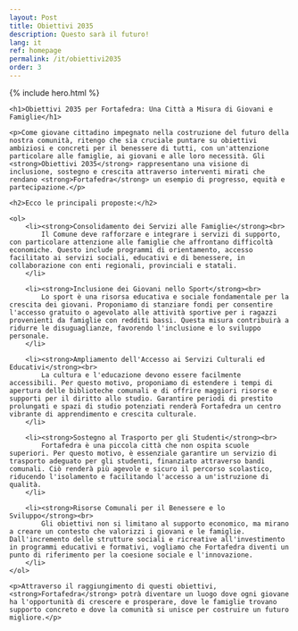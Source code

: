 ```yaml
---
layout: Post
title: Obiettivi 2035
description: Questo sarà il futuro!
lang: it
ref: homepage
permalink: /it/obiettivi2035
order: 3
---
```


{% include hero.html %}

<main class="container my-4" markdown="1">

    <h1>Obiettivi 2035 per Fortafedra: Una Città a Misura di Giovani e Famiglie</h1>
    
    <p>Come giovane cittadino impegnato nella costruzione del futuro della nostra comunità, ritengo che sia cruciale puntare su obiettivi ambiziosi e concreti per il benessere di tutti, con un'attenzione particolare alle famiglie, ai giovani e alle loro necessità. Gli <strong>Obiettivi 2035</strong> rappresentano una visione di inclusione, sostegno e crescita attraverso interventi mirati che rendano <strong>Fortafedra</strong> un esempio di progresso, equità e partecipazione.</p>

    <h2>Ecco le principali proposte:</h2>

    <ol>
        <li><strong>Consolidamento dei Servizi alle Famiglie</strong><br>
            Il Comune deve rafforzare e integrare i servizi di supporto, con particolare attenzione alle famiglie che affrontano difficoltà economiche. Questo include programmi di orientamento, accesso facilitato ai servizi sociali, educativi e di benessere, in collaborazione con enti regionali, provinciali e statali.
        </li>
        
        <li><strong>Inclusione dei Giovani nello Sport</strong><br>
            Lo sport è una risorsa educativa e sociale fondamentale per la crescita dei giovani. Proponiamo di stanziare fondi per consentire l'accesso gratuito o agevolato alle attività sportive per i ragazzi provenienti da famiglie con redditi bassi. Questa misura contribuirà a ridurre le disuguaglianze, favorendo l'inclusione e lo sviluppo personale.
        </li>
        
        <li><strong>Ampliamento dell'Accesso ai Servizi Culturali ed Educativi</strong><br>
            La cultura e l'educazione devono essere facilmente accessibili. Per questo motivo, proponiamo di estendere i tempi di apertura delle biblioteche comunali e di offrire maggiori risorse e supporti per il diritto allo studio. Garantire periodi di prestito prolungati e spazi di studio potenziati renderà Fortafedra un centro vibrante di apprendimento e crescita culturale.
        </li>
        
        <li><strong>Sostegno al Trasporto per gli Studenti</strong><br>
            Fortafedra è una piccola città che non ospita scuole superiori. Per questo motivo, è essenziale garantire un servizio di trasporto adeguato per gli studenti, finanziato attraverso bandi comunali. Ciò renderà più agevole e sicuro il percorso scolastico, riducendo l'isolamento e facilitando l'accesso a un'istruzione di qualità.
        </li>
        
        <li><strong>Risorse Comunali per il Benessere e lo Sviluppo</strong><br>
            Gli obiettivi non si limitano al supporto economico, ma mirano a creare un contesto che valorizzi i giovani e le famiglie. Dall'incremento delle strutture sociali e ricreative all'investimento in programmi educativi e formativi, vogliamo che Fortafedra diventi un punto di riferimento per la coesione sociale e l'innovazione.
        </li>
    </ol>

    <p>Attraverso il raggiungimento di questi obiettivi, <strong>Fortafedra</strong> potrà diventare un luogo dove ogni giovane ha l'opportunità di crescere e prosperare, dove le famiglie trovano supporto concreto e dove la comunità si unisce per costruire un futuro migliore.</p>


</main>

